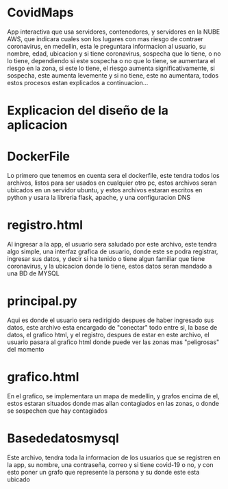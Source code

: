 # CovidMaps
App interactiva que usa servidores, contenedores, y servidores en la NUBE AWS, que indicara cuales son los lugares con mas riesgo de contraer coronavirus, en medellin, esta le preguntara informacion al usuario, su nombre, edad, ubicacion y si tiene coronavirus, sospecha que lo tiene,  o no lo tiene, dependiendo si este sospecha o no que lo tiene, se aumentara el riesgo en la zona, si este lo tiene, el riesgo aumenta significativamente, si sospecha, este aumenta levemente y si no tiene, este no aumentara, todos estos procesos estan explicados a continuacion...


# Explicacion del diseño de la aplicacion


# DockerFile
Lo primero que tenemos en cuenta sera el dockerfile, este tendra todos los archivos, listos para ser usados en cualquier otro pc, estos archivos seran ubicados en un servidor ubuntu, y estos  archivos estaran escritos en python y usara la libreria flask, apache, y una configuracion DNS

# registro.html
Al ingresar a la app, el usuario sera saludado por este archivo, este tendra algo simple, una interfaz grafica de usuario, donde este se podra registrar, ingresar sus datos, y decir si ha tenido o tiene algun familiar que tiene coronavirus, y la ubicacion donde lo tiene, estos datos seran mandado a una BD de MYSQL

# principal.py
Aqui es donde el usuario sera redirigido despues de haber ingresado sus datos, este archivo esta encargado de "conectar" todo entre si, la base de datos, el grafico html, y el registro, despues de estar en este archivo, el usuario pasara al grafico html donde puede ver las zonas mas "peligrosas" del momento

# grafico.html
En el grafico, se implementara un mapa de medellin, y grafos encima de el, estos estaran situados donde mas allan contagiados en las zonas, o donde se sospechen que hay contagiados

# Basededatosmysql
Este archivo, tendra toda la informacion de los usuarios que se registren en la app, su nombre, una contraseña, correo y si tiene covid-19 o no, y con esto poner un grafo que represente la persona y su donde este esta ubicado
